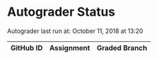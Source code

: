 # Autograder Status
Autograder last run at: October 11, 2018 at 13:20

| GitHub ID | Assignment | Graded Branch |
|-----------|------------|---------------|
